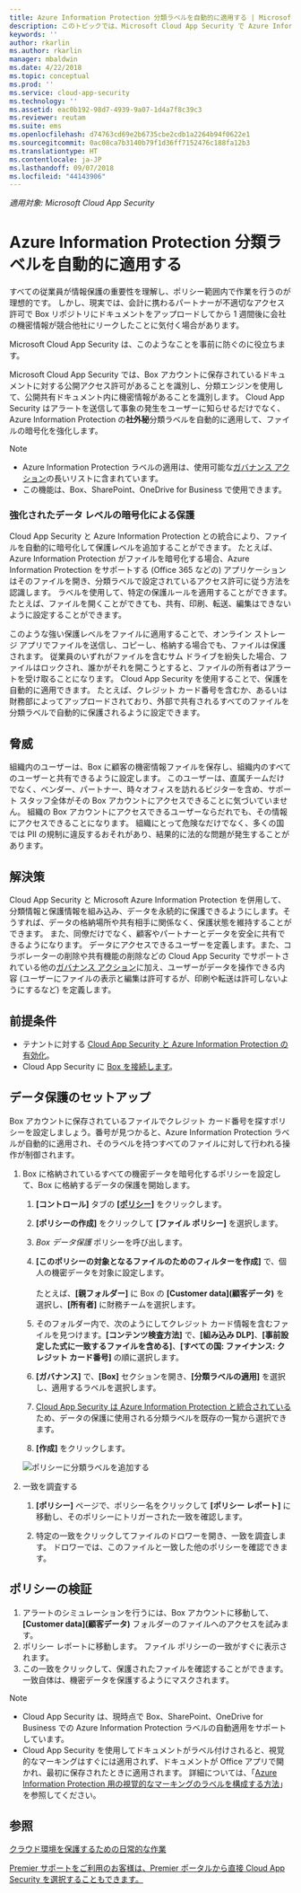 ```yaml
---
title: Azure Information Protection 分類ラベルを自動的に適用する | Microsoft Docs
description: このトピックでは、Microsoft Cloud App Security で Azure Information Protection 分類ラベルを自動的に適用するプロセスについて説明します。
keywords: ''
author: rkarlin
ms.author: rkarlin
manager: mbaldwin
ms.date: 4/22/2018
ms.topic: conceptual
ms.prod: ''
ms.service: cloud-app-security
ms.technology: ''
ms.assetid: eac0b192-98d7-4939-9a07-1d4a7f8c39c3
ms.reviewer: reutam
ms.suite: ems
ms.openlocfilehash: d74763cd69e2b6735cbe2cdb1a2264b94f0622e1
ms.sourcegitcommit: 0ac08ca7b3140b79f1d36ff7152476c188fa12b3
ms.translationtype: HT
ms.contentlocale: ja-JP
ms.lasthandoff: 09/07/2018
ms.locfileid: "44143906"
---
```

*適用対象: Microsoft Cloud App Security*



# <a name="automatically-apply-azure-information-protection-classification-labels"></a>Azure Information Protection 分類ラベルを自動的に適用する  

すべての従業員が情報保護の重要性を理解し、ポリシー範囲内で作業を行うのが理想的です。 しかし、現実では、会計に携わるパートナーが不適切なアクセス許可で Box リポジトリにドキュメントをアップロードしてから 1 週間後に会社の機密情報が競合他社にリークしたことに気付く場合があります。 

Microsoft Cloud App Security は、このようなことを事前に防ぐのに役立ちます。

Microsoft Cloud App Security では、Box アカウントに保存されているドキュメントに対する公開アクセス許可があることを識別し、分類エンジンを使用して、公開共有ドキュメント内に機密情報があることを識別します。 Cloud App Security はアラートを送信して事象の発生をユーザーに知らせるだけでなく、Azure Information Protection の**社外秘**分類ラベルを自動的に適用して、ファイルの暗号化を強化します。 

>[!NOTE]
> - Azure Information Protection ラベルの適用は、使用可能な[ガバナンス アクション](governance-actions.md)の長いリストに含まれています。
> - この機能は、Box、SharePoint、OneDrive for Business で使用できます。

### <a name="enhanced-data-level-encryption-protection"></a>強化されたデータ レベルの暗号化による保護

Cloud App Security と Azure Information Protection との統合により、ファイルを自動的に暗号化して保護レベルを追加することができます。 たとえば、Azure Information Protection がファイルを暗号化する場合、Azure Information Protection をサポートする (Office 365 などの) アプリケーションはそのファイルを開き、分類ラベルで設定されているアクセス許可に従う方法を認識します。 ラベルを使用して、特定の保護ルールを適用することができます。 たとえば、ファイルを開くことができても、共有、印刷、転送、編集はできないように設定することができます。 

このような強い保護レベルをファイルに適用することで、オンライン ストレージ アプリでファイルを送信し、コピーし、格納する場合でも、ファイルは保護されます。 従業員のいずれがファイルを含むサム ドライブを紛失した場合、ファイルはロックされ、誰かがそれを開こうとすると、ファイルの所有者はアラートを受け取ることになります。 Cloud App Security を使用することで、保護を自動的に適用できます。 たとえば、クレジット カード番号を含むか、あるいは財務部によってアップロードされており、外部で共有されるすべてのファイルを分類ラベルで自動的に保護されるように設定できます。 

## <a name="the-threat"></a>脅威 
組織内のユーザーは、Box に顧客の機密情報ファイルを保存し、組織内のすべてのユーザーと共有できるように設定します。 このユーザーは、直属チームだけでなく、ベンダー、パートナー、時々オフィスを訪れるビジターを含め、サポート スタッフ全体がその Box アカウントにアクセスできることに気づいていません。 組織の Box アカウントにアクセスできるユーザーならだれでも、その情報にアクセスできることになります。 組織にとって危険なだけでなく、多くの国では PII の規制に違反するおそれがあり、結果的に法的な問題が発生することがあります。

## <a name="the-solution"></a>解決策
Cloud App Security と Microsoft Azure Information Protection を併用して、分類情報と保護情報を組み込み、データを永続的に保護できるようにします。そうすれば、データの格納場所や共有相手に関係なく、保護状態を維持することができます。 また、同僚だけでなく、顧客やパートナーとデータを安全に共有できるようになります。 データにアクセスできるユーザーを定義します。また、コラボレーターの削除や共有機能の削除などの Cloud App Security でサポートされている他の[ガバナンス アクション](governance-actions.md)に加え、ユーザーがデータを操作できる内容 (ユーザーにファイルの表示と編集は許可するが、印刷や転送は許可しないようにするなど) を定義します。

## <a name="prerequisites"></a>前提条件

- テナントに対する [Cloud App Security と Azure Information Protection の有効化](azip-integration.md)。
- Cloud App Security に [Box を接続します](connect-box-to-microsoft-cloud-app-security.md)。

## <a name="setting-up-data-protection"></a>データ保護のセットアップ

Box アカウントに保存されているファイルでクレジット カード番号を探すポリシーを設定しましょう。番号が見つかると、Azure Information Protection ラベルが自動的に適用され、そのラベルを持つすべてのファイルに対して行われる操作が制御されます。

1. Box に格納されているすべての機密データを暗号化するポリシーを設定して、Box に格納するデータの保護を開始します。

    1. **[コントロール]** タブの [**[ポリシー]**](control-cloud-apps-with-policies.md) をクリックします。 
    
    2. **[ポリシーの作成]** をクリックして **[ファイル ポリシー]** を選択します。
    
    3. *Box データ保護* ポリシーを呼び出します。
    
    4. **[このポリシーの対象となるファイルのためのフィルターを作成]** で、個人の機密データを対象に設定します。<br></br>
    たとえば、**[親フォルダー]** に Box の **[Customer data]\(顧客データ\)** を選択し、**[所有者]** に財務チームを選択します。
    
    4. そのフォルダー内で、次のようにしてクレジット カード情報を含むファイルを見つけます。**[コンテンツ検査方法]** で、**[組み込み DLP]**、**[事前設定した式に一致するファイルを含める]**、**[すべての国: ファイナンス: クレジット カード番号]** の順に選択します。
    
    5. **[ガバナンス]** で、**[Box]** セクションを開き、**[分類ラベルの適用]** を選択し、適用するラベルを選択します。
    
    6. [Cloud App Security は Azure Information Protection と統合されている](azip-integration.md)ため、データの保護に使用される分類ラベルを既存の一覧から選択できます。
 
    7. **[作成]** をクリックします。 
   
   ![ポリシーに分類ラベルを追加する](./media/aip-auto-policy.png)
     
2. 一致を調査する
    
    1. **[ポリシー]** ページで、ポリシー名をクリックして **[ポリシー レポート]** に移動し、そのポリシーにトリガーされた一致を確認します。

    2. 特定の一致をクリックしてファイルのドロワーを開き、一致を調査します。 ドロワーでは、このファイルと一致した他のポリシーを確認できます。 
     
## <a name="validating-your-policy"></a>ポリシーの検証

1. アラートのシミュレーションを行うには、Box アカウントに移動して、**[Customer data]\(顧客データ\)** フォルダーのファイルへのアクセスを試みます。
3. ポリシー レポートに移動します。 ファイル ポリシーの一致がすぐに表示されます。 
4. この一致をクリックして、保護されたファイルを確認することができます。 一致自体は、機密データを保護するようにマスクされます。 

>[!NOTE]
> - Cloud App Security は、現時点で Box、SharePoint、OneDrive for Business での Azure Information Protection ラベルの自動適用をサポートしています。
> - Cloud App Security を使用してドキュメントがラベル付けされると、視覚的なマーキングはすぐには適用されず、ドキュメントが Office アプリで開かれ、最初に保存されたときに適用されます。 詳細については、「[Azure Information Protection 用の視覚的なマーキングのラベルを構成する方法](https://docs.microsoft.com/information-protection/deploy-use/configure-policy-markings#when-visual-markings-are-applied)」を参照してください。

 ## <a name="see-also"></a>参照  
[クラウド環境を保護するための日常的な作業](daily-activities-to-protect-your-cloud-environment.md)   

[Premier サポートをご利用のお客様は、Premier ポータルから直接 Cloud App Security を選択することもできます。](https://premier.microsoft.com/)  
  
  